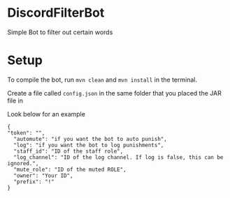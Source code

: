 # DiscordFilterBot


Simple Bot to filter out certain words




# Setup

To compile the bot, run `mvn clean` and `mvn install` in the terminal. 

Create a file called `config.json` in the same folder that you placed the JAR file in

Look below for an example

```
{
"token": "",
  "automute": "if you want the bot to auto punish",
  "log": "if you want the bot to log punishments",
  "staff_id": "ID of the staff role",
  "log_channel": "ID of the log channel. If log is false, this can be ignored.",
  "mute_role": "ID of the muted ROLE",
  "owner": "Your ID",
  "prefix": "!"
}
```
